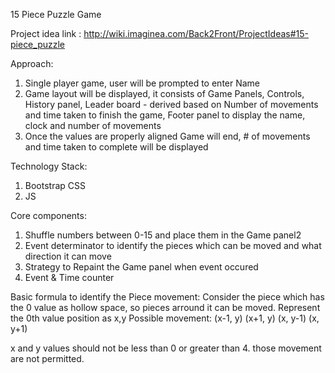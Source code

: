 15 Piece Puzzle Game

Project idea link : http://wiki.imaginea.com/Back2Front/ProjectIdeas#15-piece_puzzle

Approach:
1. Single player game, user will be prompted to enter Name
2. Game layout will be displayed, it consists of Game Panels, Controls, History panel, Leader board - derived based on Number of movements and time taken to finish the game, Footer panel to display the name, clock and number of movements
3. Once the values are properly aligned Game will end, # of movements and time taken to complete will be displayed

Technology Stack:
1. Bootstrap CSS
2. JS

Core components:
1. Shuffle numbers between 0-15 and place them in the Game panel2
2. Event determinator to identify the pieces which can be moved and what direction it can move
3. Strategy to Repaint the Game panel when event occured
4. Event & Time counter

Basic formula to identify the Piece movement:
Consider the piece which has the 0 value as hollow space, so pieces arround it can be moved. Represent the 0th value position as x,y
Possible movement:
(x-1, y)
(x+1, y)
(x, y-1)
(x, y+1)

x and y values should not be less than 0 or greater than 4. those movement are not permitted.